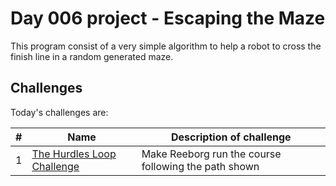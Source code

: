# Day 006 project - Escaping the Maze

This program consist of a very simple algorithm to help a robot to cross the finish line in a random generated maze.

## Challenges

Today's challenges are:

| # | Name | Description of challenge |
| --- | --- | --- |
| 1 | [The Hurdles Loop Challenge](../challenges/challenge1.py) | Make Reeborg run the course following the path shown |